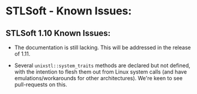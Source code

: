# STLSoft - Known Issues:

## STLSoft 1.10 Known Issues:

* The documentation is still lacking. This will be addressed in the release of 1.11.

* Several `unixstl::system_traits` methods are declared but not defined, with the intention to flesh them out from Linux system calls (and have emulations/workarounds for other architectures). We're keen to see pull-requests on this.


<!-- ########################### end of file ########################### -->

